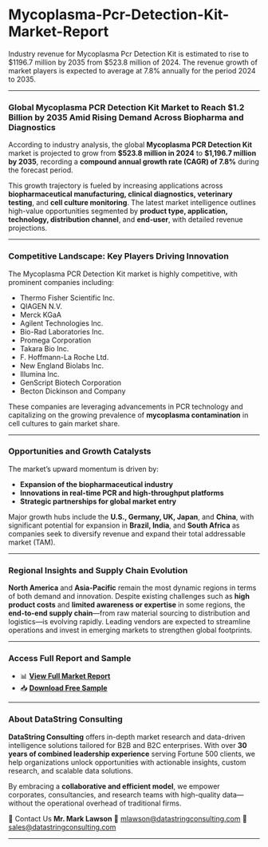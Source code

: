 # Mycoplasma-Pcr-Detection-Kit-Market-Report

Industry revenue for Mycoplasma Pcr Detection Kit is estimated to rise to $1196.7 million by 2035 from $523.8 million of 2024. The revenue growth of market players is expected to average at 7.8% annually for the period 2024 to 2035.

---

### **Global Mycoplasma PCR Detection Kit Market to Reach \$1.2 Billion by 2035 Amid Rising Demand Across Biopharma and Diagnostics**

According to industry analysis, the global **Mycoplasma PCR Detection Kit** market is projected to grow from **\$523.8 million in 2024** to **\$1,196.7 million by 2035**, recording a **compound annual growth rate (CAGR) of 7.8%** during the forecast period.

This growth trajectory is fueled by increasing applications across **biopharmaceutical manufacturing, clinical diagnostics, veterinary testing**, and **cell culture monitoring**. The latest market intelligence outlines high-value opportunities segmented by **product type, application, technology, distribution channel**, and **end-user**, with detailed revenue projections.

---

### **Competitive Landscape: Key Players Driving Innovation**

The Mycoplasma PCR Detection Kit market is highly competitive, with prominent companies including:

* Thermo Fisher Scientific Inc.
* QIAGEN N.V.
* Merck KGaA
* Agilent Technologies Inc.
* Bio-Rad Laboratories Inc.
* Promega Corporation
* Takara Bio Inc.
* F. Hoffmann-La Roche Ltd.
* New England Biolabs Inc.
* Illumina Inc.
* GenScript Biotech Corporation
* Becton Dickinson and Company

These companies are leveraging advancements in PCR technology and capitalizing on the growing prevalence of **mycoplasma contamination** in cell cultures to gain market share.

---

### **Opportunities and Growth Catalysts**

The market’s upward momentum is driven by:

* **Expansion of the biopharmaceutical industry**
* **Innovations in real-time PCR and high-throughput platforms**
* **Strategic partnerships for global market entry**

Major growth hubs include the **U.S., Germany, UK, Japan**, and **China**, with significant potential for expansion in **Brazil, India**, and **South Africa** as companies seek to diversify revenue and expand their total addressable market (TAM).

---

### **Regional Insights and Supply Chain Evolution**

**North America** and **Asia-Pacific** remain the most dynamic regions in terms of both demand and innovation. Despite existing challenges such as **high product costs** and **limited awareness or expertise** in some regions, the **end-to-end supply chain**—from raw material sourcing to distribution and logistics—is evolving rapidly. Leading vendors are expected to streamline operations and invest in emerging markets to strengthen global footprints.

---

### **Access Full Report and Sample**

* 📊 [**View Full Market Report**](https://datastringconsulting.com/industry-analysis/mycoplasma-pcr-detection-kit-market-research-report)
* 📥 [**Download Free Sample**](https://datastringconsulting.com/downloadsample/mycoplasma-pcr-detection-kit-market-research-report)

---

### **About DataString Consulting**

**DataString Consulting** offers in-depth market research and data-driven intelligence solutions tailored for B2B and B2C enterprises. With over **30 years of combined leadership experience** serving Fortune 500 clients, we help organizations unlock opportunities with actionable insights, custom research, and scalable data solutions.

By embracing a **collaborative and efficient model**, we empower corporates, consultancies, and research teams with high-quality data—without the operational overhead of traditional firms.

📨 Contact Us
**Mr. Mark Lawson**
📧 [mlawson@datastringconsulting.com](mailto:mlawson@datastringconsulting.com)
📧 [sales@datastringconsulting.com](mailto:sales@datastringconsulting.com)

---



